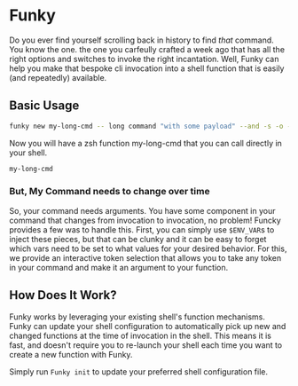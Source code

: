 Funky
=====

Do you ever find yourself scrolling back in history to find _that_ command.
You know the one. the one you carfeully crafted a week ago that has all the
right options and switches to invoke the right incantation. Well, Funky can
help you make that bespoke cli invocation into a shell function that is easily
(and repeatedly) available.

Basic Usage
-----------

```sh
funky new my-long-cmd -- long command "with some payload" --and -s -o -m -e --switches "and an $ENV_VAR"
```

Now you will have a zsh function my-long-cmd that you can call directly in your shell.

```sh
my-long-cmd
```

### But, My Command needs to change over time

So, your command needs arguments. You have some component in your command that changes from invocation to invocation, no problem!
Funcky provides a few was to handle this. First, you can simply use `$ENV_VAR`s to inject these pieces, but that can be clunky and
it can be easy to forget which vars need to be set to what values for your desired behavior. For this, we provide an interactive token
selection that allows you to take any token in your command and make it an argument to your function.

How Does It Work?
-----------------

Funky works by leveraging your existing shell's function mechanisms. Funky can update your shell configuration to automatically pick up
new and changed functions at the time of invocation in the shell. This means it is fast, and doesn't require you to re-launch your shell
each time you want to create a new function with Funky.

Simply run `Funky init` to update your preferred shell configuration file.